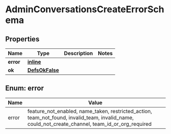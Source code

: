 
# AdminConversationsCreateErrorSchema

## Properties
Name | Type | Description | Notes
------------ | ------------- | ------------- | -------------
**error** | [**inline**](#Error) |  | 
**ok** | [**DefsOkFalse**](DefsOkFalse.md) |  | 


<a name="Error"></a>
## Enum: error
Name | Value
---- | -----
error | feature_not_enabled, name_taken, restricted_action, team_not_found, invalid_team, invalid_name, could_not_create_channel, team_id_or_org_required



